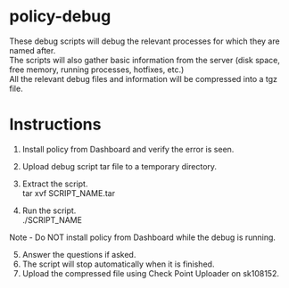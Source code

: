 # policy-debug

These debug scripts will debug the relevant processes for which they are named after.<br />
The scripts will also gather basic information from the server (disk space, free memory, running processes, hotfixes, etc.)<br />
All the relevant debug files and information will be compressed into a tgz file.


# Instructions

1. Install policy from Dashboard and verify the error is seen.
2. Upload debug script tar file to a temporary directory.

3. Extract the script.<br />
  tar xvf SCRIPT_NAME.tar

4. Run the script.<br />
  ./SCRIPT_NAME

  Note - Do NOT install policy from Dashboard while the debug is running.

5. Answer the questions if asked.
6. The script will stop automatically when it is finished.
7. Upload the compressed file using Check Point Uploader on sk108152.
